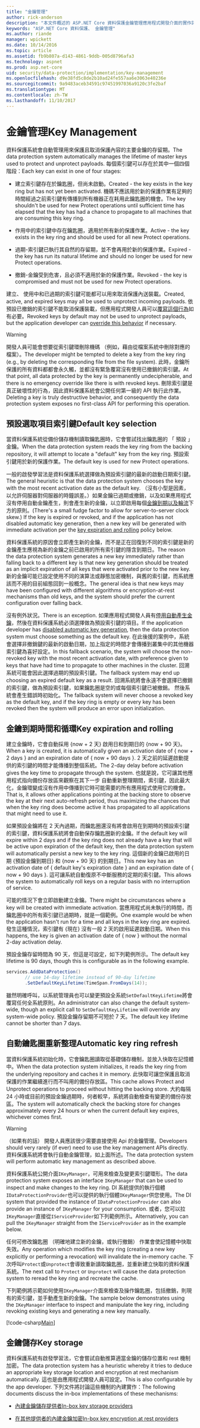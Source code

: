 ```yaml
---
title: "金鑰管理"
author: rick-anderson
description: "本文件概述的 ASP.NET Core 資料保護金鑰管理應用程式開發介面的實作詳細資料。"
keywords: "ASP.NET Core 資料保護、 金鑰管理"
ms.author: riande
manager: wpickett
ms.date: 10/14/2016
ms.topic: article
ms.assetid: fb9b807a-d143-4861-9ddb-005d8796afa3
ms.technology: aspnet
ms.prod: asp.net-core
uid: security/data-protection/implementation/key-management
ms.openlocfilehash: d9e38fd5c8de2b10ad24fe557aa6e3063e40236e
ms.sourcegitcommit: 9a9483aceb34591c97451997036a9120c3fe2baf
ms.translationtype: MT
ms.contentlocale: zh-TW
ms.lasthandoff: 11/10/2017
---
```

# <a name="key-management"></a><span data-ttu-id="df30c-104">金鑰管理</span><span class="sxs-lookup"><span data-stu-id="df30c-104">Key Management</span></span>

<a name="data-protection-implementation-key-management"></a>

<span data-ttu-id="df30c-105">資料保護系統會自動管理用來保護且取消保護內容的主要金鑰的存留期。</span><span class="sxs-lookup"><span data-stu-id="df30c-105">The data protection system automatically manages the lifetime of master keys used to protect and unprotect payloads.</span></span> <span data-ttu-id="df30c-106">每個索引鍵可以存在於其中一個四個階段：</span><span class="sxs-lookup"><span data-stu-id="df30c-106">Each key can exist in one of four stages:</span></span>

* <span data-ttu-id="df30c-107">建立索引鍵存在於鑰匙圈，但尚未啟動。</span><span class="sxs-lookup"><span data-stu-id="df30c-107">Created - the key exists in the key ring but has not yet been activated.</span></span> <span data-ttu-id="df30c-108">機碼不應該用於新的保護作業有足夠的時間經過之前索引鍵有傳播到所有機器正在耗用此鑰匙圈的機會。</span><span class="sxs-lookup"><span data-stu-id="df30c-108">The key shouldn't be used for new Protect operations until sufficient time has elapsed that the key has had a chance to propagate to all machines that are consuming this key ring.</span></span>

* <span data-ttu-id="df30c-109">作用中的索引鍵中存在鑰匙圈，適用於所有新的保護作業。</span><span class="sxs-lookup"><span data-stu-id="df30c-109">Active - the key exists in the key ring and should be used for all new Protect operations.</span></span>

* <span data-ttu-id="df30c-110">過期-索引鍵已執行其自然的存留期，並不會再用於新的保護作業。</span><span class="sxs-lookup"><span data-stu-id="df30c-110">Expired - the key has run its natural lifetime and should no longer be used for new Protect operations.</span></span>

* <span data-ttu-id="df30c-111">撤銷-金鑰受到危害，且必須不適用於新的保護作業。</span><span class="sxs-lookup"><span data-stu-id="df30c-111">Revoked - the key is compromised and must not be used for new Protect operations.</span></span>

<span data-ttu-id="df30c-112">建立、 使用中和已過期的索引鍵可能都可以用來取消保護內送裝載。</span><span class="sxs-lookup"><span data-stu-id="df30c-112">Created, active, and expired keys may all be used to unprotect incoming payloads.</span></span> <span data-ttu-id="df30c-113">依預設已撤銷的索引鍵不能取消保護裝載，但應用程式開發人員可以[覆寫這個行為](../consumer-apis/dangerous-unprotect.md#data-protection-consumer-apis-dangerous-unprotect)如有必要。</span><span class="sxs-lookup"><span data-stu-id="df30c-113">Revoked keys by default may not be used to unprotect payloads, but the application developer can [override this behavior](../consumer-apis/dangerous-unprotect.md#data-protection-consumer-apis-dangerous-unprotect) if necessary.</span></span>

>[!WARNING]
> <span data-ttu-id="df30c-114">開發人員可能會想要從索引鍵環刪除機碼 （例如，藉由從檔案系統中刪除對應的檔案）。</span><span class="sxs-lookup"><span data-stu-id="df30c-114">The developer might be tempted to delete a key from the key ring (e.g., by deleting the corresponding file from the file system).</span></span> <span data-ttu-id="df30c-115">此時，金鑰所保護的所有資料都都會永久觸，並都沒有緊急覆寫沒有使用已撤銷的索引鍵。</span><span class="sxs-lookup"><span data-stu-id="df30c-115">At that point, all data protected by the key is permanently undecipherable, and there is no emergency override like there is with revoked keys.</span></span> <span data-ttu-id="df30c-116">刪除索引鍵是真正破壞性的行為，因此資料保護系統會公開任何第一級的 API 執行此作業。</span><span class="sxs-lookup"><span data-stu-id="df30c-116">Deleting a key is truly destructive behavior, and consequently the data protection system exposes no first-class API for performing this operation.</span></span>

## <a name="default-key-selection"></a><span data-ttu-id="df30c-117">預設選取項目索引鍵</span><span class="sxs-lookup"><span data-stu-id="df30c-117">Default key selection</span></span>

<span data-ttu-id="df30c-118">當資料保護系統從備份儲存機制讀取鑰匙圈時，它會嘗試找出鑰匙圈的 「 預設 」 金鑰。</span><span class="sxs-lookup"><span data-stu-id="df30c-118">When the data protection system reads the key ring from the backing repository, it will attempt to locate a "default" key from the key ring.</span></span> <span data-ttu-id="df30c-119">預設索引鍵用於新的保護作業。</span><span class="sxs-lookup"><span data-stu-id="df30c-119">The default key is used for new Protect operations.</span></span>

<span data-ttu-id="df30c-120">一般的啟發學習法是資料保護系統選擇做為預設索引鍵的最新的啟動日期索引鍵。</span><span class="sxs-lookup"><span data-stu-id="df30c-120">The general heuristic is that the data protection system chooses the key with the most recent activation date as the default key.</span></span> <span data-ttu-id="df30c-121">（沒有小型是因素，以允許伺服器對伺服器的時鐘誤差。）如果金鑰已過期或撤銷，以及如果應用程式沒有停用自動金鑰產生，則會產生新的金鑰，以立即啟用每個[金鑰到期以及輪流](xref:security/data-protection/implementation/key-management#data-protection-implementation-key-management-expiration)下方的原則。</span><span class="sxs-lookup"><span data-stu-id="df30c-121">(There's a small fudge factor to allow for server-to-server clock skew.) If the key is expired or revoked, and if the application has not disabled automatic key generation, then a new key will be generated with immediate activation per the [key expiration and rolling](xref:security/data-protection/implementation/key-management#data-protection-implementation-key-management-expiration) policy below.</span></span>

<span data-ttu-id="df30c-122">資料保護系統的原因會立即產生新的金鑰，而不是正在回復到不同的索引鍵是新的金鑰產生應視為新的金鑰之前已啟用的所有索引鍵的隱含到期日。</span><span class="sxs-lookup"><span data-stu-id="df30c-122">The reason the data protection system generates a new key immediately rather than falling back to a different key is that new key generation should be treated as an implicit expiration of all keys that were activated prior to the new key.</span></span> <span data-ttu-id="df30c-123">新的金鑰可能已設定使用不同的演算法或靜態加密機制，與舊的索引鍵，而系統應該而不用的目前組態回到一般概念。</span><span class="sxs-lookup"><span data-stu-id="df30c-123">The general idea is that new keys may have been configured with different algorithms or encryption-at-rest mechanisms than old keys, and the system should prefer the current configuration over falling back.</span></span>

<span data-ttu-id="df30c-124">沒有例外狀況。</span><span class="sxs-lookup"><span data-stu-id="df30c-124">There is an exception.</span></span> <span data-ttu-id="df30c-125">如果應用程式開發人員有[停用自動產生金鑰](xref:security/data-protection/configuration/overview#disableautomatickeygeneration)，然後在資料保護系統必須選擇做為預設索引鍵的項目。</span><span class="sxs-lookup"><span data-stu-id="df30c-125">If the application developer has [disabled automatic key generation](xref:security/data-protection/configuration/overview#disableautomatickeygeneration), then the data protection system must choose something as the default key.</span></span> <span data-ttu-id="df30c-126">在此後援的案例中，系統會選擇非撤銷鍵的最新的啟動日期，加上指定的時間才會傳播到叢集中的其他機器索引鍵為喜好設定。</span><span class="sxs-lookup"><span data-stu-id="df30c-126">In this fallback scenario, the system will choose the non-revoked key with the most recent activation date, with preference given to keys that have had time to propagate to other machines in the cluster.</span></span> <span data-ttu-id="df30c-127">回溯系統可能會因此選擇過期的預設索引鍵。</span><span class="sxs-lookup"><span data-stu-id="df30c-127">The fallback system may end up choosing an expired default key as a result.</span></span> <span data-ttu-id="df30c-128">回溯系統將會永遠不會選擇已撤銷的索引鍵，做為預設索引鍵，如果鑰匙圈是空的或每個索引鍵已被撤銷。 然後系統會產生錯誤時初始化。</span><span class="sxs-lookup"><span data-stu-id="df30c-128">The fallback system will never choose a revoked key as the default key, and if the key ring is empty or every key has been revoked then the system will produce an error upon initialization.</span></span>

<a name="data-protection-implementation-key-management-expiration"></a>

## <a name="key-expiration-and-rolling"></a><span data-ttu-id="df30c-129">金鑰到期時間和循環</span><span class="sxs-lookup"><span data-stu-id="df30c-129">Key expiration and rolling</span></span>

<span data-ttu-id="df30c-130">建立金鑰時，它會自動採用 {now + 2 天} 啟用日和到期日的 {now + 90 天}。</span><span class="sxs-lookup"><span data-stu-id="df30c-130">When a key is created, it is automatically given an activation date of { now + 2 days } and an expiration date of { now + 90 days }.</span></span> <span data-ttu-id="df30c-131">2 天之前的延遲啟動提供的索引鍵的時間才能傳播到整個系統。</span><span class="sxs-lookup"><span data-stu-id="df30c-131">The 2-day delay before activation gives the key time to propagate through the system.</span></span> <span data-ttu-id="df30c-132">也就是說，它可讓其他應用程式指向備份存放區來觀察在其下一步 自動重新整理期間，索引鍵，因此最大化，金鑰環變成沒有作用中傳播到它時可能需要的所有應用程式使用它的機會。</span><span class="sxs-lookup"><span data-stu-id="df30c-132">That is, it allows other applications pointing at the backing store to observe the key at their next auto-refresh period, thus maximizing the chances that when the key ring does become active it has propagated to all applications that might need to use it.</span></span>

<span data-ttu-id="df30c-133">如果預設金鑰將在 2 天內過期，而鑰匙圈還沒有將會啟用在到期時的預設索引鍵的索引鍵，資料保護系統將會自動保存鑰匙圈新的金鑰。</span><span class="sxs-lookup"><span data-stu-id="df30c-133">If the default key will expire within 2 days and if the key ring does not already have a key that will be active upon expiration of the default key, then the data protection system will automatically persist a new key to the key ring.</span></span> <span data-ttu-id="df30c-134">這個新的金鑰已啟用的日期 {預設金鑰到期日} 和 {now + 90 天} 的到期日。</span><span class="sxs-lookup"><span data-stu-id="df30c-134">This new key has an activation date of { default key's expiration date } and an expiration date of { now + 90 days }.</span></span> <span data-ttu-id="df30c-135">這可讓系統自動復原不中斷服務的定期的索引鍵。</span><span class="sxs-lookup"><span data-stu-id="df30c-135">This allows the system to automatically roll keys on a regular basis with no interruption of service.</span></span>

<span data-ttu-id="df30c-136">可能的情況下會立即啟動建立金鑰。</span><span class="sxs-lookup"><span data-stu-id="df30c-136">There might be circumstances where a key will be created with immediate activation.</span></span> <span data-ttu-id="df30c-137">當應用程式尚未執行的時間，而鑰匙圈中的所有索引鍵已過期時，就是一個範例。</span><span class="sxs-lookup"><span data-stu-id="df30c-137">One example would be when the application hasn't run for a time and all keys in the key ring are expired.</span></span> <span data-ttu-id="df30c-138">發生這種情況，索引鍵有 {現在} 沒有一般 2 天的啟用延遲啟動日期。</span><span class="sxs-lookup"><span data-stu-id="df30c-138">When this happens, the key is given an activation date of { now } without the normal 2-day activation delay.</span></span>

<span data-ttu-id="df30c-139">預設金鑰存留時間為 90 天，但這是可設定，如下列範例所示。</span><span class="sxs-lookup"><span data-stu-id="df30c-139">The default key lifetime is 90 days, though this is configurable as in the following example.</span></span>

```csharp
services.AddDataProtection()
       // use 14-day lifetime instead of 90-day lifetime
       .SetDefaultKeyLifetime(TimeSpan.FromDays(14));
```

<span data-ttu-id="df30c-140">雖然明確呼叫，以系統管理員也可以變更預設全系統`SetDefaultKeyLifetime`將會覆寫任何全系統原則。</span><span class="sxs-lookup"><span data-stu-id="df30c-140">An administrator can also change the default system-wide, though an explicit call to `SetDefaultKeyLifetime` will override any system-wide policy.</span></span> <span data-ttu-id="df30c-141">預設金鑰存留期不可短於 7 天。</span><span class="sxs-lookup"><span data-stu-id="df30c-141">The default key lifetime cannot be shorter than 7 days.</span></span>

## <a name="automatic-key-ring-refresh"></a><span data-ttu-id="df30c-142">自動鑰匙圈重新整理</span><span class="sxs-lookup"><span data-stu-id="df30c-142">Automatic key ring refresh</span></span>

<span data-ttu-id="df30c-143">當資料保護系統初始化時，它會鑰匙圈讀取從基礎儲存機制，並放入快取在記憶體中。</span><span class="sxs-lookup"><span data-stu-id="df30c-143">When the data protection system initializes, it reads the key ring from the underlying repository and caches it in memory.</span></span> <span data-ttu-id="df30c-144">此快取可讓您保護且取消保護的作業繼續進行而不叫用的備份存放區。</span><span class="sxs-lookup"><span data-stu-id="df30c-144">This cache allows Protect and Unprotect operations to proceed without hitting the backing store.</span></span> <span data-ttu-id="df30c-145">大約每隔 24 小時或目前的預設金鑰過期時，何者較早，系統將自動檢查有變更的備份存放區。</span><span class="sxs-lookup"><span data-stu-id="df30c-145">The system will automatically check the backing store for changes approximately every 24 hours or when the current default key expires, whichever comes first.</span></span>

>[!WARNING]
> <span data-ttu-id="df30c-146">（如果有的話） 開發人員應該很少需要直接使用 Api 的金鑰管理。</span><span class="sxs-lookup"><span data-stu-id="df30c-146">Developers should very rarely (if ever) need to use the key management APIs directly.</span></span> <span data-ttu-id="df30c-147">資料保護系統將會執行自動金鑰管理，如上面所述。</span><span class="sxs-lookup"><span data-stu-id="df30c-147">The data protection system will perform automatic key management as described above.</span></span>

<span data-ttu-id="df30c-148">資料保護系統公開介面`IKeyManager`，可用來檢查及變更索引鍵環形。</span><span class="sxs-lookup"><span data-stu-id="df30c-148">The data protection system exposes an interface `IKeyManager` that can be used to inspect and make changes to the key ring.</span></span> <span data-ttu-id="df30c-149">DI 系統提供的執行個體`IDataProtectionProvider`也可以提供的執行個體`IKeyManager`供您使用。</span><span class="sxs-lookup"><span data-stu-id="df30c-149">The DI system that provided the instance of `IDataProtectionProvider` can also provide an instance of `IKeyManager` for your consumption.</span></span> <span data-ttu-id="df30c-150">或者，您可以拉`IKeyManager`直接從`IServiceProvider`如下列範例所示。</span><span class="sxs-lookup"><span data-stu-id="df30c-150">Alternatively, you can pull the `IKeyManager` straight from the `IServiceProvider` as in the example below.</span></span>

<span data-ttu-id="df30c-151">任何可修改鑰匙圈 （明確地建立新的金鑰，或執行撤銷） 作業會使記憶體中快取失效。</span><span class="sxs-lookup"><span data-stu-id="df30c-151">Any operation which modifies the key ring (creating a new key explicitly or performing a revocation) will invalidate the in-memory cache.</span></span> <span data-ttu-id="df30c-152">下次呼叫`Protect`或`Unprotect`會導致重新讀取鑰匙圈，並重新建立快取的資料保護系統。</span><span class="sxs-lookup"><span data-stu-id="df30c-152">The next call to `Protect` or `Unprotect` will cause the data protection system to reread the key ring and recreate the cache.</span></span>

<span data-ttu-id="df30c-153">下列範例將示範如何使用`IKeyManager`介面來檢查及操作鑰匙圈，包括撤銷，則現有的索引鍵，並手動產生新的金鑰。</span><span class="sxs-lookup"><span data-stu-id="df30c-153">The sample below demonstrates using the `IKeyManager` interface to inspect and manipulate the key ring, including revoking existing keys and generating a new key manually.</span></span>

[!code-csharp[Main](key-management/samples/key-management.cs)]

## <a name="key-storage"></a><span data-ttu-id="df30c-154">金鑰儲存</span><span class="sxs-lookup"><span data-stu-id="df30c-154">Key storage</span></span>

<span data-ttu-id="df30c-155">資料保護系統有啟發學習法，它會嘗試自動推算適當金鑰的儲存位置和 rest 機制加密。</span><span class="sxs-lookup"><span data-stu-id="df30c-155">The data protection system has a heuristic whereby it tries to deduce an appropriate key storage location and encryption at rest mechanism automatically.</span></span> <span data-ttu-id="df30c-156">這也是由應用程式開發人員可設定。</span><span class="sxs-lookup"><span data-stu-id="df30c-156">This is also configurable by the app developer.</span></span> <span data-ttu-id="df30c-157">下列文件將討論這些機制的內建實作：</span><span class="sxs-lookup"><span data-stu-id="df30c-157">The following documents discuss the in-box implementations of these mechanisms:</span></span>

* [<span data-ttu-id="df30c-158">內建金鑰儲存提供者</span><span class="sxs-lookup"><span data-stu-id="df30c-158">In-box key storage providers</span></span>](key-storage-providers.md#data-protection-implementation-key-storage-providers)

* [<span data-ttu-id="df30c-159">在其他提供者的內建金鑰加密</span><span class="sxs-lookup"><span data-stu-id="df30c-159">In-box key encryption at rest providers</span></span>](key-encryption-at-rest.md#data-protection-implementation-key-encryption-at-rest-providers)
